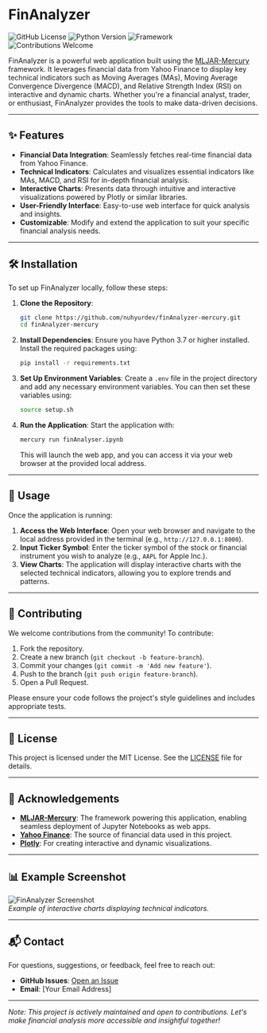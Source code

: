 # FinAnalyzer

![GitHub License](https://img.shields.io/github/license/nuhyurdev/finAnalyzer-mercury?style=flat-square)
![Python Version](https://img.shields.io/badge/python-3.7%20%7C%203.8%20%7C%203.9%20%7C%203.10-blue?style=flat-square)
![Framework](https://img.shields.io/badge/framework-MLJAR--Mercury-orange?style=flat-square)
![Contributions Welcome](https://img.shields.io/badge/contributions-welcome-brightgreen?style=flat-square)

FinAnalyzer is a powerful web application built using the [MLJAR-Mercury](https://github.com/mljar/mercury) framework. It leverages financial data from Yahoo Finance to display key technical indicators such as Moving Averages (MAs), Moving Average Convergence Divergence (MACD), and Relative Strength Index (RSI) on interactive and dynamic charts. Whether you're a financial analyst, trader, or enthusiast, FinAnalyzer provides the tools to make data-driven decisions.

---

## ✨ Features

- **Financial Data Integration**: Seamlessly fetches real-time financial data from Yahoo Finance.
- **Technical Indicators**: Calculates and visualizes essential indicators like MAs, MACD, and RSI for in-depth financial analysis.
- **Interactive Charts**: Presents data through intuitive and interactive visualizations powered by Plotly or similar libraries.
- **User-Friendly Interface**: Easy-to-use web interface for quick analysis and insights.
- **Customizable**: Modify and extend the application to suit your specific financial analysis needs.

---

## 🛠️ Installation

To set up FinAnalyzer locally, follow these steps:

1. **Clone the Repository**:
   ```bash
   git clone https://github.com/nuhyurdev/finAnalyzer-mercury.git
   cd finAnalyzer-mercury
   ```

2. **Install Dependencies**:
   Ensure you have Python 3.7 or higher installed. Install the required packages using:
   ```bash
   pip install -r requirements.txt
   ```

3. **Set Up Environment Variables**:
   Create a `.env` file in the project directory and add any necessary environment variables. You can then set these variables using:
   ```bash
   source setup.sh
   ```

4. **Run the Application**:
   Start the application with:
   ```bash
   mercury run finAnalyser.ipynb
   ```
   This will launch the web app, and you can access it via your web browser at the provided local address.

---

## 🚀 Usage

Once the application is running:

1. **Access the Web Interface**: Open your web browser and navigate to the local address provided in the terminal (e.g., `http://127.0.0.1:8000`).
2. **Input Ticker Symbol**: Enter the ticker symbol of the stock or financial instrument you wish to analyze (e.g., `AAPL` for Apple Inc.).
3. **View Charts**: The application will display interactive charts with the selected technical indicators, allowing you to explore trends and patterns.

---

## 🤝 Contributing

We welcome contributions from the community! To contribute:

1. Fork the repository.
2. Create a new branch (`git checkout -b feature-branch`).
3. Commit your changes (`git commit -m 'Add new feature'`).
4. Push to the branch (`git push origin feature-branch`).
5. Open a Pull Request.

Please ensure your code follows the project's style guidelines and includes appropriate tests.

---

## 📄 License

This project is licensed under the MIT License. See the [LICENSE](LICENSE) file for details.

---

## 🙏 Acknowledgements

- **[MLJAR-Mercury](https://github.com/mljar/mercury)**: The framework powering this application, enabling seamless deployment of Jupyter Notebooks as web apps.
- **[Yahoo Finance](https://finance.yahoo.com/)**: The source of financial data used in this project.
- **[Plotly](https://plotly.com/)**: For creating interactive and dynamic visualizations.

---

## 📊 Example Screenshot

![FinAnalyzer Screenshot](https://via.placeholder.com/800x400.png?text=FinAnalyzer+Interactive+Charts)  
*Example of interactive charts displaying technical indicators.*

---

## 📬 Contact

For questions, suggestions, or feedback, feel free to reach out:  
- **GitHub Issues**: [Open an Issue](https://github.com/nuhyurdev/finAnalyzer-mercury/issues)  
- **Email**: [Your Email Address]  

---

*Note: This project is actively maintained and open to contributions. Let's make financial analysis more accessible and insightful together!*
